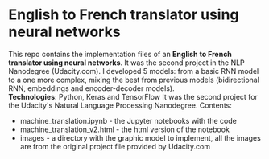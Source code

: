 # English to French translator using neural networks

This repo contains the implementation files of an **English to French translator using neural networks**. It was the second project in the NLP Nanodegree (Udacity.com).
I developed 5 models: from a basic RNN model to a one more complex, mixing the best from previous models (bidirectional RNN, embeddings and encoder-decoder models).  
**Technologies**:  Python, Keras and TensorFlow
It was the second project for the Udacity's Natural Language Processing Nanodegree.
Contents:
* machine_translation.ipynb - the Jupyter notebooks with the code
* machine_translation_v2.html  - the html version of the notebook
* images - a directory with the graphic model to implement, all the images are from the original project file provided by Udacity.com


